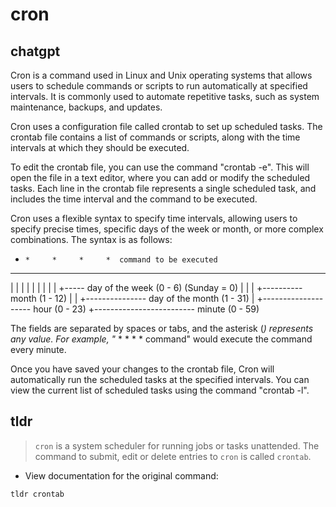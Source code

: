 # cron 
## chatgpt 
Cron is a command used in Linux and Unix operating systems that allows users to schedule commands or scripts to run automatically at specified intervals. It is commonly used to automate repetitive tasks, such as system maintenance, backups, and updates.

Cron uses a configuration file called crontab to set up scheduled tasks. The crontab file contains a list of commands or scripts, along with the time intervals at which they should be executed.

To edit the crontab file, you can use the command "crontab -e". This will open the file in a text editor, where you can add or modify the scheduled tasks. Each line in the crontab file represents a single scheduled task, and includes the time interval and the command to be executed.

Cron uses a flexible syntax to specify time intervals, allowing users to specify precise times, specific days of the week or month, or more complex combinations. The syntax is as follows:

*     *     *     *     *  command to be executed
-     -     -     -     -
|     |     |     |     |
|     |     |     |     +----- day of the week (0 - 6) (Sunday = 0)
|     |     |     +---------- month (1 - 12)
|     |     +--------------- day of the month (1 - 31)
|     +-------------------- hour (0 - 23)
+------------------------- minute (0 - 59)

The fields are separated by spaces or tabs, and the asterisk (*) represents any value. For example, "* * * * * command" would execute the command every minute.

Once you have saved your changes to the crontab file, Cron will automatically run the scheduled tasks at the specified intervals. You can view the current list of scheduled tasks using the command "crontab -l". 

## tldr 
 
> `cron` is a system scheduler for running jobs or tasks unattended.
> The command to submit, edit or delete entries to `cron` is called `crontab`.

- View documentation for the original command:

`tldr crontab`
